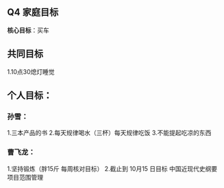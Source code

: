 ## Q4  家庭目标

**核心目标**：买车

## 共同目标

1.10点30熄灯睡觉

## 个人目标：

### 孙雪：

1.三本产品的书
2.每天规律喝水（三杯）每天规律吃饭
3.不能提起吃凉的东西 

### 曹飞龙：

1.坚持锻炼（胖15斤 每周核对目标）
2.截止到 10月15 日目标 中国近现代史纲要  项目范围管理